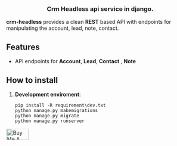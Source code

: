 <h3 align="center">Crm Headless api service in django.</h3>

**crm-headless** provides a clean **REST** based API with endpoints for manipulating the account, lead, note, contact.

## Features

- API endpoints for **Account**, **Lead**, **Contact** , **Note**


## How to install

1. **Development enviroment**:
    ```
    pip install -R requirement\dev.txt
    python manage.py makemigrations
    python manage.py migrate
    python manage.py runserver
    ```

<p>
    <a href="https://www.buymeacoffee.com/mikeleg">
        <img src="https://cdn.buymeacoffee.com/buttons/v2/default-green.png" alt="Buy Me A Coffee" style="height: 30px !important;width: 60px !important;" >
    </a>
</p>
